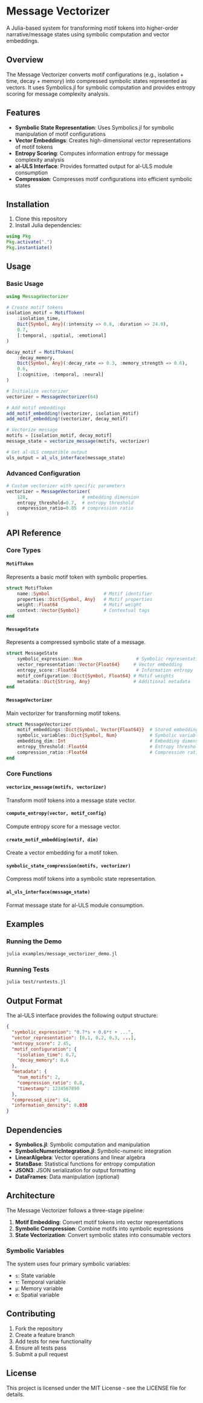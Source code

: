 # Message Vectorizer

A Julia-based system for transforming motif tokens into higher-order narrative/message states using symbolic computation and vector embeddings.

## Overview

The Message Vectorizer converts motif configurations (e.g., isolation + time, decay + memory) into compressed symbolic states represented as vectors. It uses Symbolics.jl for symbolic computation and provides entropy scoring for message complexity analysis.

## Features

- **Symbolic State Representation**: Uses Symbolics.jl for symbolic manipulation of motif configurations
- **Vector Embeddings**: Creates high-dimensional vector representations of motif tokens
- **Entropy Scoring**: Computes information entropy for message complexity analysis
- **al-ULS Interface**: Provides formatted output for al-ULS module consumption
- **Compression**: Compresses motif configurations into efficient symbolic states

## Installation

1. Clone this repository
2. Install Julia dependencies:

```julia
using Pkg
Pkg.activate(".")
Pkg.instantiate()
```

## Usage

### Basic Usage

```julia
using MessageVectorizer

# Create motif tokens
isolation_motif = MotifToken(
    :isolation_time,
    Dict{Symbol, Any}(:intensity => 0.8, :duration => 24.0),
    0.7,
    [:temporal, :spatial, :emotional]
)

decay_motif = MotifToken(
    :decay_memory,
    Dict{Symbol, Any}(:decay_rate => 0.3, :memory_strength => 0.6),
    0.6,
    [:cognitive, :temporal, :neural]
)

# Initialize vectorizer
vectorizer = MessageVectorizer(64)

# Add motif embeddings
add_motif_embedding!(vectorizer, isolation_motif)
add_motif_embedding!(vectorizer, decay_motif)

# Vectorize message
motifs = [isolation_motif, decay_motif]
message_state = vectorize_message(motifs, vectorizer)

# Get al-ULS compatible output
uls_output = al_uls_interface(message_state)
```

### Advanced Configuration

```julia
# Custom vectorizer with specific parameters
vectorizer = MessageVectorizer(
    128,                    # embedding dimension
    entropy_threshold=0.7,  # entropy threshold
    compression_ratio=0.85  # compression ratio
)
```

## API Reference

### Core Types

#### `MotifToken`
Represents a basic motif token with symbolic properties.

```julia
struct MotifToken
    name::Symbol                    # Motif identifier
    properties::Dict{Symbol, Any}   # Motif properties
    weight::Float64                 # Motif weight
    context::Vector{Symbol}         # Contextual tags
end
```

#### `MessageState`
Represents a compressed symbolic state of a message.

```julia
struct MessageState
    symbolic_expression::Num                    # Symbolic representation
    vector_representation::Vector{Float64}     # Vector embedding
    entropy_score::Float64                      # Information entropy
    motif_configuration::Dict{Symbol, Float64} # Motif weights
    metadata::Dict{String, Any}                # Additional metadata
end
```

#### `MessageVectorizer`
Main vectorizer for transforming motif tokens.

```julia
struct MessageVectorizer
    motif_embeddings::Dict{Symbol, Vector{Float64}}  # Stored embeddings
    symbolic_variables::Dict{Symbol, Num}            # Symbolic variables
    embedding_dim::Int                               # Embedding dimension
    entropy_threshold::Float64                       # Entropy threshold
    compression_ratio::Float64                       # Compression ratio
end
```

### Core Functions

#### `vectorize_message(motifs, vectorizer)`
Transform motif tokens into a message state vector.

#### `compute_entropy(vector, motif_config)`
Compute entropy score for a message vector.

#### `create_motif_embedding(motif, dim)`
Create a vector embedding for a motif token.

#### `symbolic_state_compression(motifs, vectorizer)`
Compress motif tokens into a symbolic state representation.

#### `al_uls_interface(message_state)`
Format message state for al-ULS module consumption.

## Examples

### Running the Demo

```bash
julia examples/message_vectorizer_demo.jl
```

### Running Tests

```bash
julia test/runtests.jl
```

## Output Format

The al-ULS interface provides the following output structure:

```json
{
  "symbolic_expression": "0.7*s + 0.6*τ + ...",
  "vector_representation": [0.1, 0.2, 0.3, ...],
  "entropy_score": 2.45,
  "motif_configuration": {
    "isolation_time": 0.7,
    "decay_memory": 0.6
  },
  "metadata": {
    "num_motifs": 2,
    "compression_ratio": 0.8,
    "timestamp": 1234567890
  },
  "compressed_size": 64,
  "information_density": 0.038
}
```

## Dependencies

- **Symbolics.jl**: Symbolic computation and manipulation
- **SymbolicNumericIntegration.jl**: Symbolic-numeric integration
- **LinearAlgebra**: Vector operations and linear algebra
- **StatsBase**: Statistical functions for entropy computation
- **JSON3**: JSON serialization for output formatting
- **DataFrames**: Data manipulation (optional)

## Architecture

The Message Vectorizer follows a three-stage pipeline:

1. **Motif Embedding**: Convert motif tokens into vector representations
2. **Symbolic Compression**: Combine motifs into symbolic expressions
3. **State Vectorization**: Convert symbolic states into consumable vectors

### Symbolic Variables

The system uses four primary symbolic variables:
- `s`: State variable
- `τ`: Temporal variable  
- `μ`: Memory variable
- `σ`: Spatial variable

## Contributing

1. Fork the repository
2. Create a feature branch
3. Add tests for new functionality
4. Ensure all tests pass
5. Submit a pull request

## License

This project is licensed under the MIT License - see the LICENSE file for details.